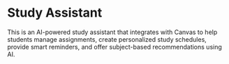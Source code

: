 # Study Assistant
 This is an AI-powered study assistant that integrates with Canvas to help students manage assignments, create personalized study schedules, provide smart reminders, and offer subject-based recommendations using AI.
